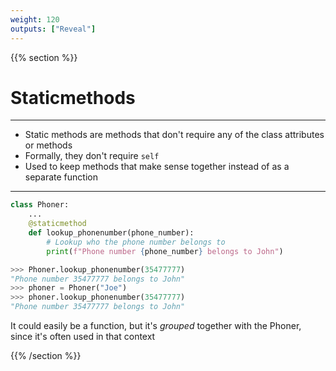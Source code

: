 ```yaml
---
weight: 120
outputs: ["Reveal"]
---
```


{{% section %}}

# Staticmethods

---

- Static methods are methods that don't require any of the class attributes or methods
- Formally, they don't require `self`
- Used to keep methods that make sense together instead of as a separate function

---

```python
class Phoner:
    ...
    @staticmethod
    def lookup_phonenumber(phone_number):
        # Lookup who the phone number belongs to
        print(f"Phone number {phone_number} belongs to John")

>>> Phoner.lookup_phonenumber(35477777)
"Phone number 35477777 belongs to John"
>>> phoner = Phoner("Joe")
>>> phoner.lookup_phonenumber(35477777)
"Phone number 35477777 belongs to John"
```

It could easily be a function, but it's *grouped* together with the Phoner, since it's often used in that context

{{% /section %}}
